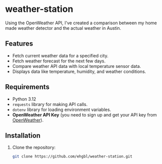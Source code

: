 # weather-station
Using the OpenWeather API, I've created a comparison between my home made weather detector and the actual weather in Austin. 

## Features
- Fetch current weather data for a specified city.
- Fetch weather forecast for the next few days.
- Compare weather API data with local temperature sensor data.
- Displays data like temperature, humidity, and weather conditions.

## Requirements

- Python 3.12
- `requests` library for making API calls.
- `dotenv` library for loading environment variables.
- **OpenWeather API Key** (you need to sign up and get your API key from [OpenWeather](https://openweathermap.org/)).

## Installation

1. Clone the repository:
   ```bash
   git clone https://github.com/ehgbl/weather-station.git

